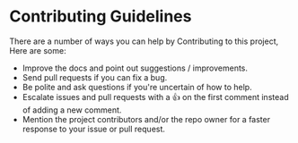 # Contributing Guidelines

There are a number of ways you can help by Contributing to this project, Here are some:

- Improve the docs and point out suggestions / improvements.
- Send pull requests if you can fix a bug.
- Be polite and ask questions if you're uncertain of how to help.
- Escalate issues and pull requests with a :+1: on the first comment instead of adding a new comment.
- Mention the project contributors and/or the repo owner for a faster response to your issue or pull request.
